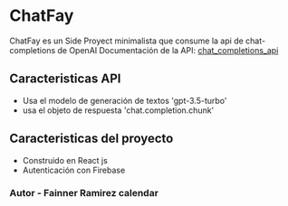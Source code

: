 # ChatFay 

ChatFay es un Side Proyect minimalista que consume la api de chat-completions de OpenAI
Documentación de la API:  [chat_completions_api](https://platform.openai.com/docs/guides/text-generation/chat-completions-api)

## Caracteristicas API
* Usa el modelo de generación de textos 'gpt-3.5-turbo'
* usa el objeto de respuesta 'chat.completion.chunk'

## Caracteristicas del proyecto
* Construido en React js
* Autenticación con Firebase

### Autor - Fainner Ramirez calendar